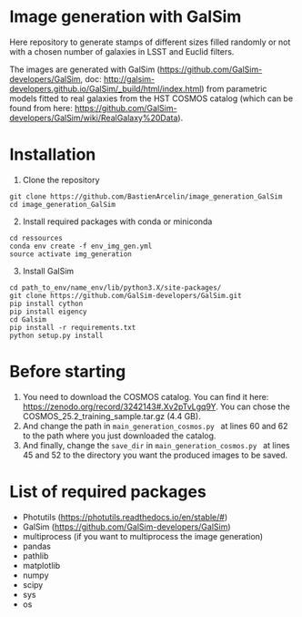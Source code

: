 # Image generation with GalSim 
Here repository to generate stamps of different sizes filled randomly or not with a chosen number of galaxies in LSST and Euclid filters.

The images are generated with GalSim (https://github.com/GalSim-developers/GalSim, doc: http://galsim-developers.github.io/GalSim/_build/html/index.html) from parametric models fitted to real galaxies from the HST COSMOS catalog (which can be found from here: https://github.com/GalSim-developers/GalSim/wiki/RealGalaxy%20Data).

# Installation
1. Clone the repository
```
git clone https://github.com/BastienArcelin/image_generation_GalSim
cd image_generation_GalSim
```
2. Install required packages with conda or miniconda
```
cd ressources
conda env create -f env_img_gen.yml
source activate img_generation
```
3. Install GalSim
```
cd path_to_env/name_env/lib/python3.X/site-packages/
git clone https://github.com/GalSim-developers/GalSim.git
pip install cython
pip install eigency
cd Galsim
pip install -r requirements.txt
python setup.py install
```

# Before starting
1. You need to download the COSMOS catalog. You can find it here: https://zenodo.org/record/3242143#.Xv2pTvLgq9Y. You can chose the COSMOS_25.2_training_sample.tar.gz (4.4 GB).
2. And change the path in ```main_generation_cosmos.py ``` at lines 60 and 62 to the path where you just downloaded the catalog.
3. And finally, change the ```save_dir``` in ```main_generation_cosmos.py ``` at lines 45 and 52 to the directory you want the produced images to be saved.

# List of required packages
- Photutils (https://photutils.readthedocs.io/en/stable/#)
- GalSim (https://github.com/GalSim-developers/GalSim)
- multiprocess (if you want to multiprocess the image generation)
- pandas
- pathlib
- matplotlib
- numpy
- scipy
- sys
- os
